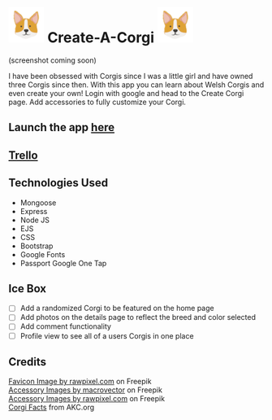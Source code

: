 # ![Corgi Face](public/images/corgiIcon.png) Create-A-Corgi ![Corgi Face](public/images/corgiIcon.png)

(screenshot coming soon)

I have been obsessed with Corgis since I was a little girl and have owned three Corgis since then. With this app you can learn about Welsh Corgis and even create your own! Login with google and head to the Create Corgi page. Add accessories to fully customize your Corgi.

## Launch the app <a href="https://create-a-corgi.fly.dev">here</a>

## <a href="https://trello.com/b/tc9CuWTt/web-development">Trello</a>

## Technologies Used

- Mongoose
- Express
- Node JS
- EJS
- CSS
- Bootstrap
- Google Fonts
- Passport Google One Tap

## Ice Box

- [ ] Add a randomized Corgi to be featured on the home page
- [ ] Add photos on the details page to reflect the breed and color selected
- [ ] Add comment functionality
- [ ] Profile view to see all of a users Corgis in one place

## Credits

<a href="https://www.freepik.com/free-vector/v60-pla-kala-03-animals_3129737.htm#page=2&query=corgi%20icon&position=17&from_view=search&track=sph">Favicon Image by rawpixel.com</a> on Freepik  
<a href="https://www.freepik.com/free-vector/pet-dog-icons-collar-bowl-dog-illustration-dogs-kennel_13031445.htm#query=dog%20toy%20icon&position=7&from_view=search&track=sph">Accessory Images by macrovector</a> on Freepik  
<a href="https://www.freepik.com/free-vector/woman-accessories-photo-booth-props-vector_3460095.htm#query=accessory%20icon&position=0&from_view=search&track=sph">Accessory Images by rawpixel.com</a> on Freepik  
<a href="https://www.akc.org/expert-advice/lifestyle/cardigan-welsh-corgi-pembroke-welsh-corgi/">Corgi Facts</a> from AKC.org  